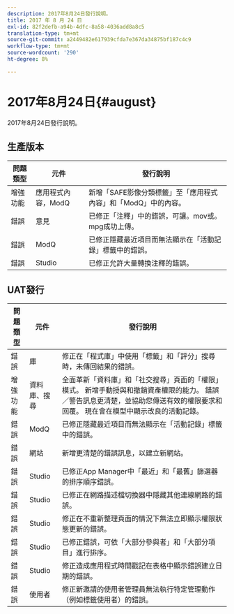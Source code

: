```yaml
---
description: 2017年8月24日發行說明。
title: 2017 年 8 月 24 日
exl-id: 82f2defb-a94b-4dfc-8a58-4036add8a8c5
translation-type: tm+mt
source-git-commit: a2449482e617939cfda7e367da34875bf187c4c9
workflow-type: tm+mt
source-wordcount: '290'
ht-degree: 8%

---
```


# 2017年8月24日{#august}

2017年8月24日發行說明。

## 生產版本

| **問題類型** | **元件** | **發行說明** |
|---|---|---|
| 增強功能 | 應用程式內容，ModQ | 新增「SAFE影像分類標籤」至「應用程式內容」和「ModQ」中的內容。 |
| 錯誤 | 意見 | 已修正「注釋」中的錯誤，可讓。mov或。mpg成功上傳。 |
| 錯誤 | ModQ | 已修正隱藏最近項目而無法顯示在「活動記錄」標籤中的錯誤。 |
| 錯誤 | Studio | 已修正允許大量轉換注釋的錯誤。 |

## UAT發行

| **問題類型** | **元件** | **發行說明** |
|---|---|---|
| 錯誤 | 庫 | 修正在「程式庫」中使用「標籤」和「評分」搜尋時，未傳回結果的錯誤。 |
| 增強功能 | 資料庫、搜尋 | 全面革新「資料庫」和「社交搜尋」頁面的「權限」模式。 新增手動授與和撤銷資產權限的能力。 錯誤／警告訊息更清楚，並協助您傳送有效的權限要求和回覆。 現在會在模型中顯示改良的活動記錄。 |
| 錯誤 | ModQ | 已修正隱藏最近項目而無法顯示在「活動記錄」標籤中的錯誤。 |
| 錯誤 | 網站 | 新增更清楚的錯誤訊息，以建立新網站。 |
| 錯誤 | Studio | 已修正App Manager中「最近」和「最舊」篩選器的排序順序錯誤。 |
| 錯誤 | Studio | 已修正在網路描述檔切換器中隱藏其他連線網路的錯誤。 |
| 錯誤 | Studio | 修正在不重新整理頁面的情況下無法立即顯示權限狀態更新的錯誤。 |
| 錯誤 | Studio | 已修正錯誤，可依「大部分參與者」和「大部分項目」進行排序。 |
| 錯誤 | Studio | 修正造成應用程式時間戳記在表格中顯示錯誤建立日期的錯誤。 |
| 錯誤 | 使用者 | 修正新邀請的使用者管理員無法執行特定管理動作（例如標籤使用者）的錯誤。 |
